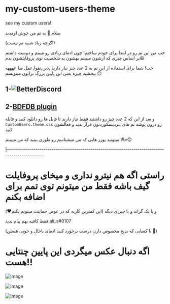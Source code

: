# my-custom-users-theme
see my custom users!

سلام 👋
به تم من خوش اومدید

(گرچه زیاد شبیه تم نیست!)

خب من این تم رو در ابتدا برای خودم ساختم! چون ادمای زیادی رو میبنم و دوست داشتم بر اساس چیزی که ازشون میبینم بهشون یه شخصیت توی پروفایلشون بدم😃

خب! شما برای استفاده از این تم به 2 عدد چیز نیاز دارید ,دین,تقوا,عمل صا عهههه ببخشید چیزه یعنی این پایین بزرگ براتون مینویسم 😐



## 1-![BetterDiscord](<https://github.com/rauenzi/BBDInstaller/releases/>)

## 2-[BDFDB plugin](https://cdn.discordapp.com/attachments/784800078777942026/789075873998700574/0BDFDB.plugin.js)



و بعد از این که 2 عدد چیز رو داشتید فقط نیاز دارید تا فایل ها رو دانلود کنید و فایله
``CustomUsers.theme.css``
رو درون پوشه تم های بتردیسکوردتون قرار بدید و فعالشون کنید



حالا میتونید یوزر هایی که من میشناسم رو طوری ببنید که من میبینم😊

|------------------------------------------------------------------------------------------------

# راستی اگه هم نیترو نداری و میخای پروفایلت گیف باشه فقط من میتونم توی تمم برای اضافه بکنم
و یا بک گراند و یا چیزای دیگه
(این کمترین کاریه که در عوض حمایتت میتونم بکنم❤️)

فقط کافیه بهم پیام بدید:ali_s#0107

(با کسایی که بدیج مخصوص دارن درست برخورد کنید ادمای باحال و خوبی هستن 🎈)

# اگه دنبال عکس میگردی این پایین چنتایی هست!!

![image](https://cdn.discordapp.com/attachments/576413804888457236/784328219654094848/unknown.png)

![image](https://cdn.discordapp.com/attachments/756889055035260980/784319273970958356/unknown.png)

![image](https://cdn.discordapp.com/attachments/750333325951893615/784327878581551144/unknown.png)






